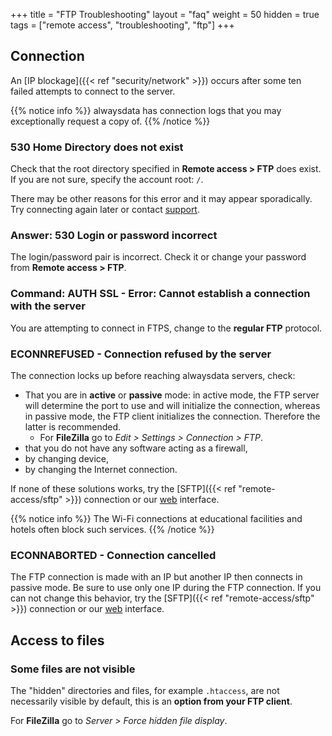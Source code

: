 +++
title = "FTP Troubleshooting"
layout = "faq"
weight = 50
hidden = true
tags = ["remote access", "troubleshooting", "ftp"]
+++

## Connection

An [IP blockage]({{< ref "security/network" >}}) occurs after some ten failed attempts to connect to the server.

{{% notice info %}}
alwaysdata has connection logs that you may exceptionally request a copy of.
{{% /notice %}}

### 530 Home Directory does not exist

Check that the root directory specified in **Remote access > FTP** does exist. If you are not sure, specify the account root: `/`.

There may be other reasons for this error and it may appear sporadically. Try connecting again later or contact [support](https://admin.alwaysdata.com/support/add).

### Answer: 530 Login or password incorrect

The login/password pair is incorrect. Check it or change your password from **Remote access > FTP**.

### Command: AUTH SSL - Error: Cannot establish a connection with the server

You are attempting to connect in FTPS, change to the **regular FTP** protocol.

### ECONNREFUSED - Connection refused by the server

The connection locks up before reaching alwaysdata servers, check:

- That you are in **active** or **passive** mode: in active mode, the FTP server will determine the port to use and will initialize the connection, whereas in passive mode, the FTP client initializes the connection. Therefore the latter is recommended.
    - For **FileZilla** go to *Edit > Settings > Connection > FTP*.
- that you do not have any software acting as a firewall,
- by changing device,
- by changing the Internet connection.

If none of these solutions works, try the [SFTP]({{< ref "remote-access/sftp" >}}) connection or our [web](https://net2ftp.alwaysdata.com) interface.

{{% notice info %}}
The Wi-Fi connections at educational facilities and hotels often block such services.
{{% /notice %}}

### ECONNABORTED - Connection cancelled
The FTP connection is made with an IP but another IP then connects in passive mode. Be sure to use only one IP during the FTP connection.
If you can not change this behavior, try the [SFTP]({{< ref "remote-access/sftp" >}}) connection or our [web](https://net2ftp.alwaysdata.com) interface.

## Access to files

### Some files are not visible

The "hidden" directories and files, for example `.htaccess`, are not necessarily visible by default, this is an **option from your FTP client**.

For **FileZilla** go to *Server > Force hidden file display*.
